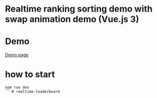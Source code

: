 # Realtime ranking sorting demo with swap animation demo (Vue.js 3)

# Demo
[Demo page](https://linmasahiro.github.io/ranking_sorting_swap_animation_demo_vue_js/dist/)

# how to start
```
npm run dev
```# realtime-leaderboard
